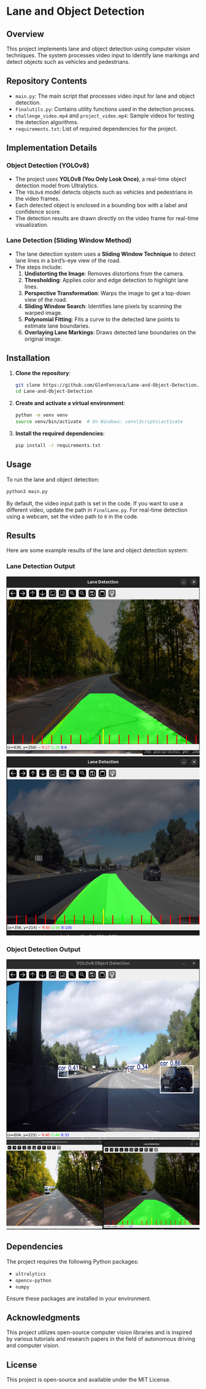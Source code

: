 # Lane and Object Detection

## Overview

This project implements lane and object detection using computer vision techniques. The system processes video input to identify lane markings and detect objects such as vehicles and pedestrians.

## Repository Contents

- `main.py`: The main script that processes video input for lane and object detection.
- `Finalutils.py`: Contains utility functions used in the detection process.
- `challenge_video.mp4` and `project_video.mp4`: Sample videos for testing the detection algorithms.
- `requirements.txt`: List of required dependencies for the project.

## Implementation Details

### Object Detection (YOLOv8)
- The project uses **YOLOv8 (You Only Look Once)**, a real-time object detection model from Ultralytics.
- The `YOLOv8` model detects objects such as vehicles and pedestrians in the video frames.
- Each detected object is enclosed in a bounding box with a label and confidence score.
- The detection results are drawn directly on the video frame for real-time visualization.

### Lane Detection (Sliding Window Method)
- The lane detection system uses a **Sliding Window Technique** to detect lane lines in a bird’s-eye view of the road.
- The steps include:
  1. **Undistorting the Image**: Removes distortions from the camera.
  2. **Thresholding**: Applies color and edge detection to highlight lane lines.
  3. **Perspective Transformation**: Warps the image to get a top-down view of the road.
  4. **Sliding Window Search**: Identifies lane pixels by scanning the warped image.
  5. **Polynomial Fitting**: Fits a curve to the detected lane points to estimate lane boundaries.
  6. **Overlaying Lane Markings**: Draws detected lane boundaries on the original image.


## Installation

1. **Clone the repository**:

   ```bash
   git clone https://github.com/GlenFonceca/Lane-and-Object-Detection.git
   cd Lane-and-Object-Detection
   ```

2. **Create and activate a virtual environment**:

   ```bash
   python -m venv venv
   source venv/bin/activate  # On Windows: venv\Scripts\activate
   ```

3. **Install the required dependencies**:

   ```bash
   pip install -r requirements.txt
   ```

## Usage

To run the lane and object detection:

```bash
python3 main.py
```

By default, the video input path is set in the code. If you want to use a different video, update the path in `FinalLane.py`. For real-time detection using a webcam, set the video path to `0` in the code.

## Results

Here are some example results of the lane and object detection system:

### Lane Detection Output
![Lane Detection](results/lane_detection1.png)
![Lane Detection](results/lane_Detection2.png)

### Object Detection Output
![Object Detection](results/cars_detection.png)
![Object Detection](results/lane_and_object_combined.png)

## Dependencies

The project requires the following Python packages:

- `ultralytics`
- `opencv-python`
- `numpy`

Ensure these packages are installed in your environment.

## Acknowledgments

This project utilizes open-source computer vision libraries and is inspired by various tutorials and research papers in the field of autonomous driving and computer vision.

## License

This project is open-source and available under the MIT License.

